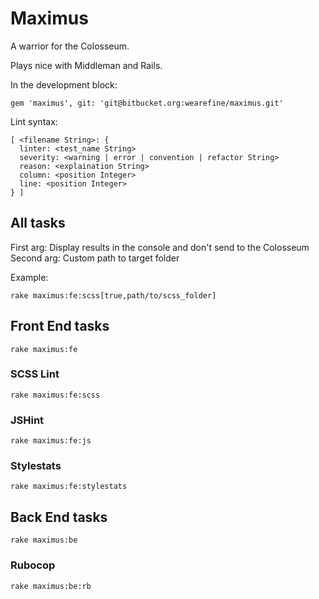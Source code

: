 # Maximus

A warrior for the Colosseum.

Plays nice with Middleman and Rails.

In the development block:

`gem 'maximus', git: 'git@bitbucket.org:wearefine/maximus.git'`

Lint syntax:

```
[ <filename String>: {
  linter: <test_name String>
  severity: <warning | error | convention | refactor String>
  reason: <explaination String>
  column: <position Integer>
  line: <position Integer>
} ]
```

## All tasks

First arg: Display results in the console and don't send to the Colosseum
Second arg: Custom path to target folder

Example:

`rake maximus:fe:scss[true,path/to/scss_folder]`

## Front End tasks

`rake maximus:fe`

### SCSS Lint

`rake maximus:fe:scss`

### JSHint

`rake maximus:fe:js`

### Stylestats

`rake maximus:fe:stylestats`

## Back End tasks

`rake maximus:be`

### Rubocop

`rake maximus:be:rb`
